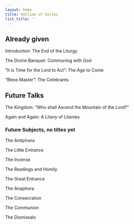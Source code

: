 ```yaml
---
layout: home
title: Outline of Series
list_title: ''
---
```


## Already given

Introduction: The End of the Liturgy

The Divine Banquet: Communing with God

“It is Time for the Lord to Act”: The Age to Come

“Bless Master”: The Celebrants

## Future Talks

The Kingdom: “Who shall Ascend the Mountain of the Lord?”

Again and Again: A Litany of Litanies

### Future Subjects, no titles yet
The Antiphons

The Little Entrance

The Incense

The Readings and Homily

The Great Entrance

The Anaphora

The Consecration

The Communion

The Dismissals
